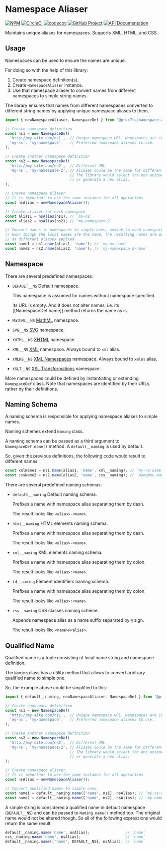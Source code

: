 Namespace Aliaser
=================

[![NPM][npm-image]][npm-url]
[![CircleCI][ci-image]][ci-url]
[![codecov][codecov-image]][codecov-url]
[![GitHub Project][github-image]][github-url]
[![API Documentation][api-docs-image]][api-docs-url]

Maintains unique aliases for namespaces. Supports XML, HTML, and CSS.


[npm-image]: https://img.shields.io/npm/v/@proc7ts/namespace-aliaser.svg?logo=npm
[npm-url]: https://www.npmjs.com/package/@proc7ts/namespace-aliaser
[ci-image]: https://img.shields.io/circleci/build/github/proc7ts/namespace-aliaser?logo=circleci
[ci-url]: https://circleci.com/gh/proc7ts/namespace-aliaser
[codecov-image]: https://codecov.io/gh/proc7ts/namespace-aliaser/branch/master/graph/badge.svg
[codecov-url]: https://codecov.io/gh/proc7ts/namespace-aliaser
[github-image]: https://img.shields.io/static/v1?logo=github&label=GitHub&message=project&color=informational
[github-url]: https://github.com/proc7ts/namespace-aliaser
[api-docs-image]: https://img.shields.io/static/v1?logo=typescript&label=API&message=docs&color=informational
[api-docs-url]: https://proc7ts.github.io/namespace-aliaser/


Usage
-----

Namespaces can be used to ensure the names are unique.

For doing so with the help of this library:

1. Create namespace definition(s).
2. Create `NamespaceAliaser` instance.
3. Use that namespace aliaser to convert names from different namespaces to simple string names.

The library ensures that names from different namespaces converted to different string names by applying
unique namespace aliases to them. 

```typescript
import { newNamespaceAliaser, NamespaceDef } from '@proc7ts/namespace-aliaser';

// Create namespace definition
const ns1 = new NamespaceDef(
  'http://my-site.com/ns1',  // Unique namespace URL. Namespaces are identified by their URLs.
  'my-ns', 'my-namespace',   // Preferred namespace aliases to use.
);

// Create another namespace definition
const ns2 = new NamespaceDef(
  'http://my-site.com/ns2',  // Different URL
  'my-ns', 'my-namespace-2', // Aliases could be the same for different namespaces
                             // The library would select the one unique to each of the them,
                             // or generate a new alias. 
);

// Create namespace aliaser.
// It is important to use the same instance for all operations
const nsAlias = newNamespaceAliaser();

// Create aliases for each namespace
const alias1 = nsAlias(ns1); // `my-ns`
const alias2 = nsAlias(ns2); // `my-namespace-2`

// Convert names in namespaces to simple ones, unique to each namespace
// Even though the local names are the same, the resulting names are unique,
// as different aliases applied.   
const name1 = ns1.name(alias1, 'name'); // `my-ns-name`
const name2 = ns2.name(alias2, 'name'); // `my-namespace-2-name`
```

Namespace
---------

There are several predefined namespaces:

- `DEFAULT__NS` Default namespace.

  This namespace is assumed for names without namespace specified.
                                    
  Its URL is empty. And it does not alter names, i.e. its [[NamespaceDef.name]] method returns the name as is.
  
- `MathML__NS` [MathML](https://www.w3.org/Math/) namespace.
- `SVG__NS` [SVG](https://www.w3.org/Graphics/SVG/) namespace.
- `XHTML__NS` [XHTML](https://www.w3.org/TR/xhtml1/) namespace.
- `XML__NS` [XML](https://www.w3.org/XML/1998/namespace) namespace. Always bound to `xml` alias.
- `XMLNS__NS` [XML Namespaces](https://www.w3.org/TR/xml-names/#ns-decl) namespace. Always bound to `xmlns` alias.
- `XSLT__NS` [XSL Transformations](https://www.w3.org/TR/1999/REC-xslt-19991116#xslt-namespace) namespace.   

More namespaces could be defined by instantiating or extending `NamespaceDef` class. Note that namespaces are
identified by their URLs, rather by their definitions.


Naming Schema
-------------

A naming schema is responsible for applying namespace aliases to simple names.

Naming schemes extend `Naming` class.

A naming schema can be passed as a third argument to `NamespaceDef.name()` method. A `default__naming` is used
by default.

So, given the previous definitions, the following code would result to different names:
```typescript
const xmlName1 = ns1.name(alias1, 'name', xml__naming); // `my-ns:name`
const cssName2 = ns2.name(alias2, 'name', css__naming); // `name@my-namespace-2`
```

There are several predefined naming schemas:

- `default__naming` Default naming schema.
   
  Prefixes a name with namespace alias separating them by dash.
   
  The result looks like `<alias>-<name>`.

- `html__naming` HTML elements naming schema.

  Prefixes a name with namespace alias separating them by dash.
  
  The result looks like `<alias>-<name>`.
  
- `xml__naming` XML elements naming schema.

  Prefixes a name with namespace alias separating them by colon.
  
  The result looks like `<alias>:<name>`.
  
- `id__naming` Element identifiers naming schema.

  Prefixes a name with namespace alias separating them by colon.
  
  The result looks like `<alias>:<name>`.
  
- `css__naming` CSS classes naming scheme.

  Appends namespace alias as a name suffix separated by `@` sign.
  
  The result looks like `<name>@<alias>`.         


Qualified Name
--------------

Qualified name is a tuple consisting of local name string and namespace definition.

The `Naming` class has a utility method that allows to convert arbitrary qualified name to simple one.

So, the example above could be simplified to this:
```typescript
import { default__naming, newNamespaceAliaser, NamespaceDef } from '@proc7ts/namespace-aliaser';

// Create namespace definition
const ns1 = new NamespaceDef(
  'http://my-site.com/ns1',  // Unique namespace URL. Namespaces are identified by their URLs.
  'my-ns', 'my-namespace',   // Preferred namespace aliases to use.
);

// Create another namespace definition
const ns2 = new NamespaceDef(
  'http://my-site.com/ns2',  // Different URL
  'my-ns', 'my-namespace-2', // Aliases could be the same for different namespaces
                             // The library would select the one unique to each of the them,
                             // or generate a new alias. 
);

// Create namespace aliaser.
// It is important to use the same instance for all operations
const nsAlias = newNamespaceAliaser();

// Convert qualified names to simple ones.   
const name1 = default__naming.name(['name', ns1], nsAlias); // `my-ns-name`
const name2 = default__naming.name(['name', ns2], nsAlias); // `my-namespace-2-name`
```

A simple string is considered a qualified name in default namespace (`DEFAULT__NS`) and can be passed to `Naming.name()`
method too. The original name would not be altered though. So all of the following expressions would return the same
result:
```typescript
default__naming.name('name', nsAlias);                // `name`
css__naming.name('name', nsAlias);                    // `name`
default__naming.name(['name', DEFAULT__NS], nsAlias); // `name`
```
